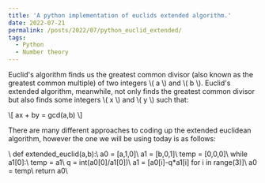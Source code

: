 ```yaml
---
title: 'A python implementation of euclids extended algorithm.'
date: 2022-07-21
permalink: /posts/2022/07/python_euclid_extended/
tags:
  - Python
  - Number theory
---
```


Euclid's algorithm finds us the greatest common divisor (also known as the greatest common multiple) of two integers \\( a \\) and \\( b \\). Euclid's extended algorithm, meanwhile, not only finds the greatest common divisor but also finds some integers \\( x \\) and \\( y \\) such that:

\\[ ax + by = gcd(a,b) \\]

There are many different approaches to coding up the extended euclidean algorithm, however the one we will be using today is as follows:

\\
def extended_euclid(a,b):\\
    a0 = [a,1,0]\\
    a1 = [b,0,1]\\
    temp = [0,0,0]\\
    while a1[0]:\\
        temp = a1\\
        q = int(a0[0]/a1[0])\\
        a1 = [a0[i]-q*a1[i] for i in range(3)]\\
        a0 = temp\\
    return a0\\

